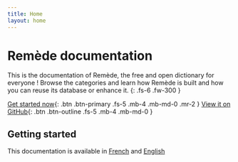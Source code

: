 ```yaml
---
title: Home
layout: home
---
```


# Remède documentation

This is the documentation of Remède, the free and open dictionary for everyone ! 
Browse the categories and learn how Remède is built and how you can reuse its database or enhance it.
{: .fs-6 .fw-300 }


[Get started now](#getting-started){: .btn .btn-primary .fs-5 .mb-4 .mb-md-0 .mr-2 }
[View it on GitHub](https://github.com/camarm-dev/remede){: .btn .btn-outline .fs-5 .mb-4 .mb-md-0 }


## Getting started

This documentation is available in [French]() and [English]()

